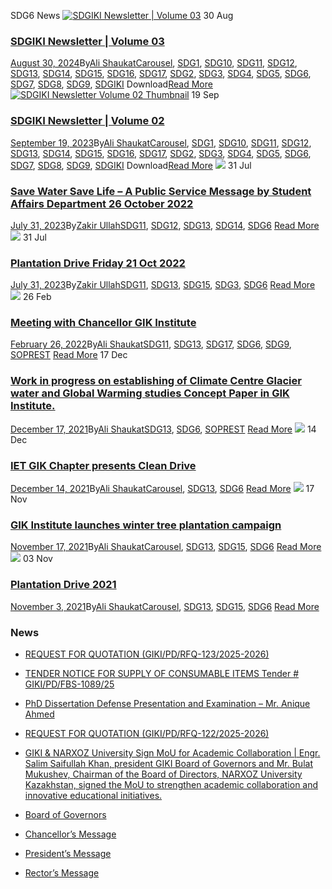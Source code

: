 SDG6 News
[![SDGIKI Newsletter | Volume 03](https://giki.edu.pk/wp-content/uploads/2024/08/SDGiki-Vol-03-212x300.webp)](https://giki.edu.pk/2024/08/30/sdgiki-newsletter-volume-03/)
30
Aug
### [SDGIKI Newsletter | Volume 03](https://giki.edu.pk/2024/08/30/sdgiki-newsletter-volume-03/)
[August 30, 2024](https://giki.edu.pk/2024/08/30/)By[Ali Shaukat](https://giki.edu.pk/author/alishaukat/ "Posts by Ali Shaukat")[Carousel](https://giki.edu.pk/carousel_home/), [SDG1](https://giki.edu.pk/sdg1/), [SDG10](https://giki.edu.pk/sdg10/), [SDG11](https://giki.edu.pk/sdg11/), [SDG12](https://giki.edu.pk/sdg12/), [SDG13](https://giki.edu.pk/sdg13/), [SDG14](https://giki.edu.pk/sdg14/), [SDG15](https://giki.edu.pk/sdg15/), [SDG16](https://giki.edu.pk/sdg16/), [SDG17](https://giki.edu.pk/sdg17/), [SDG2](https://giki.edu.pk/sdg2/), [SDG3](https://giki.edu.pk/sdg3/), [SDG4](https://giki.edu.pk/sdg4/), [SDG5](https://giki.edu.pk/sdg5/), [SDG6](https://giki.edu.pk/sdg6/), [SDG7](https://giki.edu.pk/sdg7/), [SDG8](https://giki.edu.pk/sdg8/), [SDG9](https://giki.edu.pk/sdg9/), [SDGIKI](https://giki.edu.pk/sdgiki-cat/)
Download[Read More](https://giki.edu.pk/2024/08/30/sdgiki-newsletter-volume-03/)
[![SDGIKI Newsletter Volume 02 Thumbnail](https://giki.edu.pk/sdg6/)](https://giki.edu.pk/2023/09/19/sdgiki-vol-02/)
19
Sep
### [SDGIKI Newsletter | Volume 02](https://giki.edu.pk/2023/09/19/sdgiki-vol-02/)
[September 19, 2023](https://giki.edu.pk/2023/09/19/)By[Ali Shaukat](https://giki.edu.pk/author/alishaukat/ "Posts by Ali Shaukat")[Carousel](https://giki.edu.pk/carousel_home/), [SDG1](https://giki.edu.pk/sdg1/), [SDG10](https://giki.edu.pk/sdg10/), [SDG11](https://giki.edu.pk/sdg11/), [SDG12](https://giki.edu.pk/sdg12/), [SDG13](https://giki.edu.pk/sdg13/), [SDG14](https://giki.edu.pk/sdg14/), [SDG15](https://giki.edu.pk/sdg15/), [SDG16](https://giki.edu.pk/sdg16/), [SDG17](https://giki.edu.pk/sdg17/), [SDG2](https://giki.edu.pk/sdg2/), [SDG3](https://giki.edu.pk/sdg3/), [SDG4](https://giki.edu.pk/sdg4/), [SDG5](https://giki.edu.pk/sdg5/), [SDG6](https://giki.edu.pk/sdg6/), [SDG7](https://giki.edu.pk/sdg7/), [SDG8](https://giki.edu.pk/sdg8/), [SDG9](https://giki.edu.pk/sdg9/), [SDGIKI](https://giki.edu.pk/sdgiki-cat/)
Download[Read More](https://giki.edu.pk/2023/09/19/sdgiki-vol-02/)
[![](https://giki.edu.pk/sdg6/)](https://giki.edu.pk/2023/07/31/save-water-save-life-a-public-service-message-by-student-affairs-department-26-october-2022/)
31
Jul
### [Save Water Save Life – A Public Service Message by Student Affairs Department 26 October 2022](https://giki.edu.pk/2023/07/31/save-water-save-life-a-public-service-message-by-student-affairs-department-26-october-2022/)
[July 31, 2023](https://giki.edu.pk/2023/07/31/)By[Zakir Ullah](https://giki.edu.pk/author/zakirullah/ "Posts by Zakir Ullah")[SDG11](https://giki.edu.pk/sdg11/), [SDG12](https://giki.edu.pk/sdg12/), [SDG13](https://giki.edu.pk/sdg13/), [SDG14](https://giki.edu.pk/sdg14/), [SDG6](https://giki.edu.pk/sdg6/)
[Read More](https://giki.edu.pk/2023/07/31/save-water-save-life-a-public-service-message-by-student-affairs-department-26-october-2022/)
[![](https://giki.edu.pk/sdg6/)](https://giki.edu.pk/2023/07/31/plantation-drive-friday-21-oct-2022/)
31
Jul
### [Plantation Drive Friday 21 Oct 2022](https://giki.edu.pk/2023/07/31/plantation-drive-friday-21-oct-2022/)
[July 31, 2023](https://giki.edu.pk/2023/07/31/)By[Zakir Ullah](https://giki.edu.pk/author/zakirullah/ "Posts by Zakir Ullah")[SDG11](https://giki.edu.pk/sdg11/), [SDG13](https://giki.edu.pk/sdg13/), [SDG15](https://giki.edu.pk/sdg15/), [SDG3](https://giki.edu.pk/sdg3/), [SDG6](https://giki.edu.pk/sdg6/)
[Read More](https://giki.edu.pk/2023/07/31/plantation-drive-friday-21-oct-2022/)
[![](https://giki.edu.pk/sdg6/)](https://giki.edu.pk/2022/02/26/meeting-with-chancellor-gik-institute-2/)
26
Feb
### [Meeting with Chancellor GIK Institute](https://giki.edu.pk/2022/02/26/meeting-with-chancellor-gik-institute-2/)
[February 26, 2022](https://giki.edu.pk/2022/02/26/)By[Ali Shaukat](https://giki.edu.pk/author/alishaukat/ "Posts by Ali Shaukat")[SDG11](https://giki.edu.pk/sdg11/), [SDG13](https://giki.edu.pk/sdg13/), [SDG17](https://giki.edu.pk/sdg17/), [SDG6](https://giki.edu.pk/sdg6/), [SDG9](https://giki.edu.pk/sdg9/), [SOPREST](https://giki.edu.pk/soprest-category/)
[Read More](https://giki.edu.pk/2022/02/26/meeting-with-chancellor-gik-institute-2/)
17
Dec
### [Work in progress on establishing of Climate Centre Glacier water and Global Warming studies Concept Paper in GIK Institute.](https://giki.edu.pk/2021/12/17/work-in-progress-on-establishing-of-climate-center-in-gik-institute/)
[December 17, 2021](https://giki.edu.pk/2021/12/17/)By[Ali Shaukat](https://giki.edu.pk/author/alishaukat/ "Posts by Ali Shaukat")[SDG13](https://giki.edu.pk/sdg13/), [SDG6](https://giki.edu.pk/sdg6/), [SOPREST](https://giki.edu.pk/soprest-category/)
[Read More](https://giki.edu.pk/2021/12/17/work-in-progress-on-establishing-of-climate-center-in-gik-institute/)
[![](https://giki.edu.pk/sdg6/)](https://giki.edu.pk/2021/12/14/iet-gik-chapter-presents-clean-drive/)
14
Dec
### [IET GIK Chapter presents Clean Drive](https://giki.edu.pk/2021/12/14/iet-gik-chapter-presents-clean-drive/)
[December 14, 2021](https://giki.edu.pk/2021/12/14/)By[Ali Shaukat](https://giki.edu.pk/author/alishaukat/ "Posts by Ali Shaukat")[Carousel](https://giki.edu.pk/carousel_home/), [SDG13](https://giki.edu.pk/sdg13/), [SDG6](https://giki.edu.pk/sdg6/)
[Read More](https://giki.edu.pk/2021/12/14/iet-gik-chapter-presents-clean-drive/)
[![](https://giki.edu.pk/sdg6/)](https://giki.edu.pk/2021/11/17/gik-institute-launches-winter-tree-plantation-campaign/)
17
Nov
### [GIK Institute launches winter tree plantation campaign](https://giki.edu.pk/2021/11/17/gik-institute-launches-winter-tree-plantation-campaign/)
[November 17, 2021](https://giki.edu.pk/2021/11/17/)By[Ali Shaukat](https://giki.edu.pk/author/alishaukat/ "Posts by Ali Shaukat")[Carousel](https://giki.edu.pk/carousel_home/), [SDG13](https://giki.edu.pk/sdg13/), [SDG15](https://giki.edu.pk/sdg15/), [SDG6](https://giki.edu.pk/sdg6/)
[Read More](https://giki.edu.pk/2021/11/17/gik-institute-launches-winter-tree-plantation-campaign/)
[![](https://giki.edu.pk/sdg6/)](https://giki.edu.pk/2021/11/03/plantation-drive-2021/)
03
Nov
### [Plantation Drive 2021](https://giki.edu.pk/2021/11/03/plantation-drive-2021/)
[November 3, 2021](https://giki.edu.pk/2021/11/03/)By[Ali Shaukat](https://giki.edu.pk/author/alishaukat/ "Posts by Ali Shaukat")[Carousel](https://giki.edu.pk/carousel_home/), [SDG13](https://giki.edu.pk/sdg13/), [SDG15](https://giki.edu.pk/sdg15/), [SDG6](https://giki.edu.pk/sdg6/)
[Read More](https://giki.edu.pk/2021/11/03/plantation-drive-2021/)
### News
  * [REQUEST FOR QUOTATION (GIKI/PD/RFQ-123/2025-2026)](https://giki.edu.pk/2025/10/17/request-for-quotation-giki-pd-rfq-123-2025-2026/)
  * [TENDER NOTICE FOR SUPPLY OF CONSUMABLE ITEMS Tender # GIKI/PD/FBS-1089/25](https://giki.edu.pk/2025/10/16/tender-notice-for-supply-of-consumable-items-tender-giki-pd-fbs-1089-25/)
  * [PhD Dissertation Defense Presentation and Examination – Mr. Anique Ahmed](https://giki.edu.pk/2025/10/14/phd-dissertation-defense-presentation-and-examination-mr-anique-ahmed/)
  * [REQUEST FOR QUOTATION (GIKI/PD/RFQ-122/2025-2026)](https://giki.edu.pk/2025/10/14/request-for-quotation-giki-pd-rfq-122-2025-2026/)
  * [GIKI & NARXOZ University Sign MoU for Academic Collaboration | Engr. Salim Saifullah Khan, president GIKI Board of Governors and Mr. Bulat Mukushev, Chairman of the Board of Directors, NARXOZ University Kazakhstan, signed the MoU to strengthen academic collaboration and innovative educational initiatives.](https://giki.edu.pk/2025/10/13/giki-narxoz-university-sign-mou-for-academic-collaboration-engr-salim-saifullah-khan-president-giki-board-of-governors-and-mr-bulat-mukushev-chairman-of-the-board-of-directors-narxoz-univ/)


  * [Board of Governors](https://giki.edu.pk/board-of-governors/)
  * [Chancellor’s Message](https://giki.edu.pk/?page_id=14826)
  * [President’s Message](https://giki.edu.pk/presidents-message/)
  * [Rector’s Message](https://giki.edu.pk/rectors-message/)



